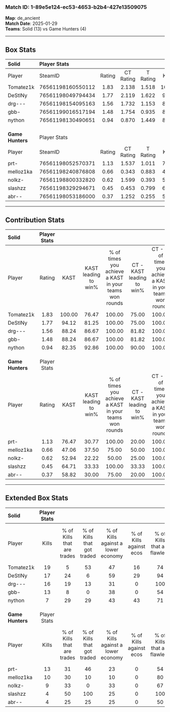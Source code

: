 ### Match ID: 1-89e5e124-ec53-4653-b2b4-427e13509075  
**Map**: de_ancient  
**Match Date**: 2025-01-29  
**Teams**: Solid (13) vs Game Hunters (4)  

---  

## Box Stats  

| **Solid**        | Player Stats      |        |           |          |        |       |       |         |        |      |     |
| :- | :- | :-: | :-: | :-: | :-: | :-: | :-: | :-: | :-: | :-: | :-: |
| Player           | SteamID           | Rating | CT Rating | T Rating |  KAST  |  ADR  | Kills | Assists | Deaths | K/D  | HS% |
| Tomatez1k        | 76561198160550112 |  1.83  |   2.138   |  1.518   | 100.00 | 119.5 |  19   |    6    |   11   | 1.73 | 36  |
| DeStlNy          | 76561198049794434 |  1.77  |   2.119   |  1.622   | 94.12  | 115.3 |  17   |    7    |   8    | 2.13 | 41  |
| drg---           | 76561198154095163 |  1.56  |   1.732   |  1.153   | 88.24  | 74.5  |  16   |    4    |   7    | 2.29 | 37  |
| gbb-             | 76561199016517194 |  1.48  |   1.754   |  0.935   | 88.24  | 89.8  |  13   |    7    |   7    | 1.86 | 53  |
| nython           | 76561198130490651 |  0.94  |   0.870   |  1.449   | 82.35  | 49.9  |   7   |    8    |   9    | 0.78 | 28  |
|                  |                   |        |           |          |        |       |       |         |        |      |     |
|                  |                   |        |           |          |        |       |       |         |        |      |     |
|                  |                   |        |           |          |        |       |       |         |        |      |     |
| **Game Hunters** | Player Stats      |        |           |          |        |       |       |         |        |      |     |
| Player           | SteamID           | Rating | CT Rating | T Rating |  KAST  |  ADR  | Kills | Assists | Deaths | K/D  | HS% |
| prt-             | 76561198052570371 |  1.13  |   1.537   |  1.011   | 76.47  | 82.4  |  13   |    5    |   14   | 0.93 | 53  |
| melloz1ka        | 76561198240876808 |  0.66  |   0.343   |  0.883   | 47.06  | 49.1  |  10   |    5    |   14   | 0.71 | 70  |
| nolkz-           | 76561198800332820 |  0.62  |   1.599   |  0.393   | 52.94  | 66.5  |   9   |    1    |   16   | 0.56 | 100 |
| slashzz          | 76561198329294671 |  0.45  |   0.453   |  0.799   | 64.71  | 48.8  |   4   |    5    |   15   | 0.27 | 75  |
| abr--            | 76561198053186000 |  0.37  |   1.252   |  0.255   | 58.82  | 40.7  |   4   |    3    |   15   | 0.27 | 25  |
---  

## Contribution Stats  

| **Solid**        | Player Stats |        |                      |                                                        |                           |                                                             |                          |                                                            |
| :- | :-: | :-: | :-: | :-: | :-: | :-: | :-: | :-: |
| Player           |    Rating    |  KAST  | KAST leading to win% | % of times you achieve a KAST in your teams won rounds | CT - KAST leading to win% | CT - % of times you achieve a KAST in your teams won rounds | T - KAST leading to win% | T - % of times you achieve a KAST in your teams won rounds |
| Tomatez1k        |     1.83     | 100.00 |        76.47         |                         100.00                         |           75.00           |                           100.00                            |          80.00           |                           100.00                           |
| DeStlNy          |     1.77     | 94.12  |        81.25         |                         100.00                         |           75.00           |                           100.00                            |          100.00          |                           100.00                           |
| drg---           |     1.56     | 88.24  |        86.67         |                         100.00                         |           81.82           |                           100.00                            |          100.00          |                           100.00                           |
| gbb-             |     1.48     | 88.24  |        86.67         |                         100.00                         |           81.82           |                           100.00                            |          100.00          |                           100.00                           |
| nython           |     0.94     | 82.35  |        92.86         |                         100.00                         |           90.00           |                           100.00                            |          100.00          |                           100.00                           |
|                  |              |        |                      |                                                        |                           |                                                             |                          |                                                            |
|                  |              |        |                      |                                                        |                           |                                                             |                          |                                                            |
|                  |              |        |                      |                                                        |                           |                                                             |                          |                                                            |
| **Game Hunters** | Player Stats |        |                      |                                                        |                           |                                                             |                          |                                                            |
| Player           |    Rating    |  KAST  | KAST leading to win% | % of times you achieve a KAST in your teams won rounds | CT - KAST leading to win% | CT - % of times you achieve a KAST in your teams won rounds | T - KAST leading to win% | T - % of times you achieve a KAST in your teams won rounds |
| prt-             |     1.13     | 76.47  |        30.77         |                         100.00                         |           20.00           |                           100.00                            |          37.50           |                           100.00                           |
| melloz1ka        |     0.66     | 47.06  |        37.50         |                         75.00                          |           50.00           |                           100.00                            |          33.33           |                           66.67                            |
| nolkz-           |     0.62     | 52.94  |        22.22         |                         50.00                          |           25.00           |                           100.00                            |          20.00           |                           33.33                            |
| slashzz          |     0.45     | 64.71  |        33.33         |                         100.00                         |           33.33           |                           100.00                            |          33.33           |                           100.00                           |
| abr--            |     0.37     | 58.82  |        30.00         |                         75.00                          |           20.00           |                           100.00                            |          40.00           |                           66.67                            |
---  

## Extended Box Stats  

| **Solid**        | Player Stats |                            |                            |                                    |                         |                              |                                 |        |                             |                                     |                          |                               |                            |
| :- | :-: | :-: | :-: | :-: | :-: | :-: | :-: | :-: | :-: | :-: | :-: | :-: | :-: |
| Player           |    Kills     | % of Kills that are trades | % of Kills that got traded | % of Kills against a lower economy | % of Kills against ecos | % of Kills that are flawless | % of Kills that are close duels | Deaths | % of Deaths that get traded | % of Deaths against a lower economy | % of Deaths against ecos | % of Deaths that are flawless | % of Deaths that are close |
| Tomatez1k        |      19      |             5              |             53             |                 47                 |           16            |              74              |               11                |   11   |             36              |                 36                  |            9             |              55               |             9              |
| DeStlNy          |      17      |             24             |             6              |                 59                 |           29            |              94              |                0                |   8    |             38              |                 50                  |            13            |              38               |             0              |
| drg---           |      16      |             19             |             13             |                 31                 |            0            |             100              |                0                |   7    |              0              |                 29                  |            0             |              86               |             0              |
| gbb-             |      13      |             8              |             0              |                 38                 |            0            |              54              |                8                |   7    |             14              |                 29                  |            0             |              57               |             0              |
| nython           |      7       |             29             |             29             |                 43                 |           43            |              71              |                0                |   9    |             33              |                 22                  |            0             |              78               |             11             |
|                  |              |                            |                            |                                    |                         |                              |                                 |        |                             |                                     |                          |                               |                            |
|                  |              |                            |                            |                                    |                         |                              |                                 |        |                             |                                     |                          |                               |                            |
|                  |              |                            |                            |                                    |                         |                              |                                 |        |                             |                                     |                          |                               |                            |
| **Game Hunters** | Player Stats |                            |                            |                                    |                         |                              |                                 |        |                             |                                     |                          |                               |                            |
| Player           |    Kills     | % of Kills that are trades | % of Kills that got traded | % of Kills against a lower economy | % of Kills against ecos | % of Kills that are flawless | % of Kills that are close duels | Deaths | % of Deaths that get traded | % of Deaths against a lower economy | % of Deaths against ecos | % of Deaths that are flawless | % of Deaths that are close |
| prt-             |      13      |             31             |             46             |                 23                 |            0            |              54              |                0                |   14   |             14              |                 14                  |            0             |              71               |             14             |
| melloz1ka        |      10      |             30             |             10             |                 10                 |            0            |              80              |               10                |   14   |             14              |                 14                  |            0             |              93               |             0              |
| nolkz-           |      9       |             33             |             0              |                 33                 |            0            |              67              |                0                |   16   |             25              |                 19                  |            0             |              81               |             0              |
| slashzz          |      4       |             50             |            100             |                 25                 |            0            |             100              |               25                |   15   |             20              |                 20                  |            0             |              67               |             7              |
| abr--            |      4       |             25             |             25             |                 25                 |            0            |              50              |                0                |   15   |             33              |                 27                  |            0             |              93               |             0              |

